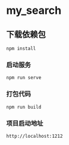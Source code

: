 # my_search

## 下载依赖包
```
npm install
```

### 启动服务
```
npm run serve
```

### 打包代码
```
npm run build
```

### 项目启动地址
```
http://localhost:1212
```

